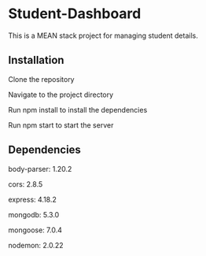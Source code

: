 # Student-Dashboard
This is a MEAN stack project for managing student details.

## Installation

Clone the repository

Navigate to the project directory

Run npm install to install the dependencies

Run npm start to start the server


## Dependencies

body-parser: 1.20.2

cors: 2.8.5

express: 4.18.2

mongodb: 5.3.0

mongoose: 7.0.4

nodemon: 2.0.22
